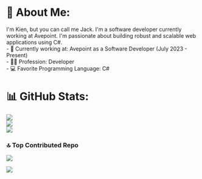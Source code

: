 # 💫 About Me:
I'm Kien, but you can call me Jack. I'm a software developer currently working at Avepoint. I'm passionate about building robust and scalable web applications using C#.<br>- 💼 Currently working at: Avepoint as a Software Developer (July 2023 - Present)<br>- 👨‍💻 Profession: Developer<br>- 💻 Favorite Programming Language: C#

# 📊 GitHub Stats:
![](https://github-readme-stats.vercel.app/api?username=wibu009&theme=nightowl&hide_border=false&include_all_commits=true&count_private=false)<br/>
![](https://github-readme-streak-stats.herokuapp.com/?user=wibu009&theme=nightowl&hide_border=false)<br/>
![](https://github-readme-stats.vercel.app/api/top-langs/?username=wibu009&theme=nightowl&hide_border=false&include_all_commits=true&count_private=false&layout=compact)



### 🔝 Top Contributed Repo
![](https://github-contributor-stats.vercel.app/api?username=wibu009&limit=5&theme=tokyonight&combine_all_yearly_contributions=true)



[![](https://visitcount.itsvg.in/api?id=wibu009&icon=2&color=12)](https://visitcount.itsvg.in)

<!-- Proudly created with GPRM ( https://gprm.itsvg.in ) -->
